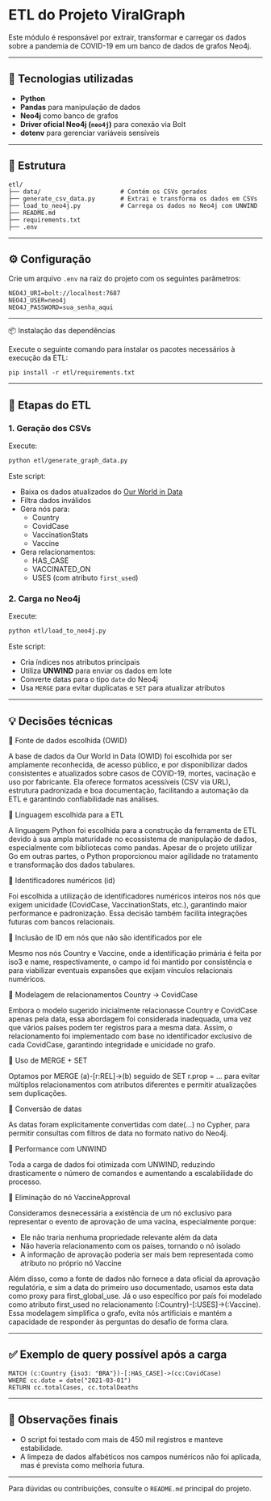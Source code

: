# ETL do Projeto ViralGraph

Este módulo é responsável por extrair, transformar e carregar os dados sobre a pandemia de COVID-19 em um banco de dados de grafos Neo4j. 

---

## 🔧 Tecnologias utilizadas

- **Python**
- **Pandas** para manipulação de dados
- **Neo4j** como banco de grafos
- **Driver oficial Neo4j (`neo4j`)** para conexão via Bolt
- **dotenv** para gerenciar variáveis sensíveis

---

## 📁 Estrutura

```
etl/
├── data/                      # Contém os CSVs gerados
├── generate_csv_data.py       # Extrai e transforma os dados em CSVs
├── load_to_neo4j.py           # Carrega os dados no Neo4j com UNWIND
├── README.md
├── requirements.txt
├── .env
```

---

## ⚙️ Configuração

Crie um arquivo `.env` na raiz do projeto com os seguintes parâmetros:

```
NEO4J_URI=bolt://localhost:7687
NEO4J_USER=neo4j
NEO4J_PASSWORD=sua_senha_aqui
```

---

📦 Instalação das dependências

Execute o seguinte comando para instalar os pacotes necessários à execução da ETL:

```
pip install -r etl/requirements.txt
```

---

## 🚀 Etapas do ETL

### 1. Geração dos CSVs

Execute:
```bash
python etl/generate_graph_data.py
```

Este script:
- Baixa os dados atualizados do [Our World in Data](https://ourworldindata.org/covid-vaccinations)
- Filtra dados inválidos
- Gera nós para:
  - Country
  - CovidCase
  - VaccinationStats
  - Vaccine
- Gera relacionamentos:
  - HAS_CASE
  - VACCINATED_ON
  - USES (com atributo `first_used`)

### 2. Carga no Neo4j

Execute:
```bash
python etl/load_to_neo4j.py
```

Este script:
- Cria índices nos atributos principais
- Utiliza **UNWIND** para enviar os dados em lote
- Converte datas para o tipo `date` do Neo4j
- Usa `MERGE` para evitar duplicatas e `SET` para atualizar atributos

---

## 💡 Decisões técnicas

🔸 Fonte de dados escolhida (OWID)

A base de dados da Our World in Data (OWID) foi escolhida por ser amplamente reconhecida, de acesso público, e por disponibilizar dados consistentes e atualizados sobre casos de COVID-19, mortes, vacinação e uso por fabricante. Ela oferece formatos acessíveis (CSV via URL), estrutura padronizada e boa documentação, facilitando a automação da ETL e garantindo confiabilidade nas análises.

🔸 Linguagem escolhida para a ETL

A linguagem Python foi escolhida para a construção da ferramenta de ETL devido à sua ampla maturidade no ecossistema de manipulação de dados, especialmente com bibliotecas como pandas. Apesar de o projeto utilizar Go em outras partes, o Python proporcionou maior agilidade no tratamento e transformação dos dados tabulares.

🔸 Identificadores numéricos (id)

Foi escolhida a utilização de identificadores numéricos inteiros nos nós que exigem unicidade (CovidCase, VaccinationStats, etc.), garantindo maior performance e padronização. Essa decisão também facilita integrações futuras com bancos relacionais.

🔸 Inclusão de ID em nós que não são identificados por ele

Mesmo nos nós Country e Vaccine, onde a identificação primária é feita por iso3 e name, respectivamente, o campo id foi mantido por consistência e para viabilizar eventuais expansões que exijam vínculos relacionais numéricos.

🔸 Modelagem de relacionamentos Country → CovidCase

Embora o modelo sugerido inicialmente relacionasse Country e CovidCase apenas pela data, essa abordagem foi considerada inadequada, uma vez que vários países podem ter registros para a mesma data. Assim, o relacionamento foi implementado com base no identificador exclusivo de cada CovidCase, garantindo integridade e unicidade no grafo.

🔸 Uso de MERGE + SET

Optamos por MERGE (a)-[r:REL]->(b) seguido de SET r.prop = ... para evitar múltiplos relacionamentos com atributos diferentes e permitir atualizações sem duplicações.

🔸 Conversão de datas

As datas foram explicitamente convertidas com date(...) no Cypher, para permitir consultas com filtros de data no formato nativo do Neo4j.

🔸 Performance com UNWIND

Toda a carga de dados foi otimizada com UNWIND, reduzindo drasticamente o número de comandos e aumentando a escalabilidade do processo.

🔸 Eliminação do nó VaccineApproval

Consideramos desnecessária a existência de um nó exclusivo para representar o evento de aprovação de uma vacina, especialmente porque:

- Ele não traria nenhuma propriedade relevante além da data
- Não haveria relacionamento com os países, tornando o nó isolado
- A informação de aprovação poderia ser mais bem representada como atributo no próprio nó Vaccine

Além disso, como a fonte de dados não fornece a data oficial da aprovação regulatória, e sim a data do primeiro uso documentado, usamos esta data como proxy para first_global_use. Já o uso específico por país foi modelado como atributo first_used no relacionamento (:Country)-[:USES]->(:Vaccine).
Essa modelagem simplifica o grafo, evita nós artificiais e mantém a capacidade de responder às perguntas do desafio de forma clara.

---

## ✅ Exemplo de query possível após a carga

```cypher
MATCH (c:Country {iso3: "BRA"})-[:HAS_CASE]->(cc:CovidCase)
WHERE cc.date = date("2021-03-01")
RETURN cc.totalCases, cc.totalDeaths
```

---

## 📌 Observações finais

- O script foi testado com mais de 450 mil registros e manteve estabilidade.
- A limpeza de dados alfabéticos nos campos numéricos não foi aplicada, mas é prevista como melhoria futura.

---

Para dúvidas ou contribuições, consulte o `README.md` principal do projeto.
